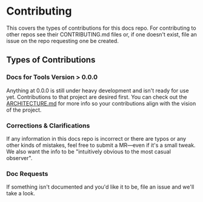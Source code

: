 # Contributing

This covers the types of contributions for this docs repo. For contributing to
other repos see their CONTRIBUTING.md files or, if one doesn't exist, file an
issue on the repo requesting one be created.

## Types of Contributions

### Docs for Tools Version > 0.0.0

Anything at 0.0.0 is still under heavy development and isn't ready for use yet.
Contributions to that project are desired first. You can check out the
[ARCHITECTURE.md](ARCHITECTURE.md) for more info so your contributions align
with the vision of the project.

### Corrections & Clarifications

If any information in this docs repo is incorrect or there are typos or any
other kinds of mistakes, feel free to submit a MR—even if it's a small
tweak. We also want the info to be "intuitively obvious to the most casual
observer".

### Doc Requests

If something isn't documented and you'd like it to be, file an issue and we'll
take a look.
